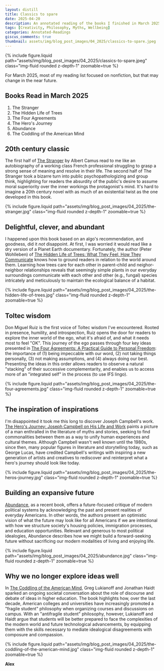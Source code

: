 ```yaml
---
layout: distill
title: Classics to spare
date: 2025-04-20
description: An annotated reading of the books I finished in March 2025.
tags: [Creativity, Philosophy, Myths, Wellbeing]
categories: Annotated-Readings
giscus_comments: true
thumbnail: assets/img/blog_post_images/04_2025/classics-to-spare.jpeg
---
```


<div class="l-page">
  {% include figure.liquid path="assets/img/blog_post_images/04_2025/classics-to-spare.jpeg" class="img-fluid rounded z-depth-1" zoomable=true %}
</div>

For March 2025, most of my reading list focused on nonfiction, but that may change in the near future.

## Books Read in March 2025
1. The Stranger
2. The Hidden Life of Trees
3. The Four Agreements
4. The Hero's Journey
5. Abundance
6. The Coddling of the American Mind

## 20th century classic

The first half of [The Stranger](https://en.wikipedia.org/wiki/The_Stranger_(Camus_novel)) by Albert Camus read to me like an autobiography of a working class French professional struggling to grasp a strong sense of meaning and resolve in their life. The second half of The Stranger took a bizarre turn into public psychopathologizing and group think, highlighting for readers the absurdity of the public's desire to assume moral superiority over the inner workings the protagonist's mind. It's hard to imagine a 20th century novel with as much of an existential twist as the one developed in this book.

<div class="l-body">
  {% include figure.liquid path="assets/img/blog_post_images/04_2025/the-stranger.jpg" class="img-fluid rounded z-depth-1" zoomable=true %}
</div>

## Delightful, clever, and abundant

I happened upon this book based on an algo's recommendation, and goodness, did it *not* disappoint. At first, I was worried it would read like a dry version of a Planet Earth documentary. Fortunately, the author (Peter Wohlleben) of [The Hidden Life of Trees: What They Feel, How They Communicate](https://www.peterwohllebenbooks.com/the-hidden-life-of-trees) knows how to ground readers in relation to the world around them. Learning how trees care for each other in parent-child and neighor-neighbor relationships reveals that seemingly simple plants in our everyday surroundings communicate with each other and other (e.g., fungal) species intricately and meticulously to maintain the ecological balance of a habitat.

<div class="l-body">
  {% include figure.liquid path="assets/img/blog_post_images/04_2025/the-hidden-life-of-trees.jpg" class="img-fluid rounded z-depth-1" zoomable=true %}
</div>

## Toltec wisdom

Don Miguel Ruiz is the first voice of Toltec wisdom I've encountered. Rooted in presence, humility, and introspection, Ruiz opens the door for readers to explore the inner world of the ego, what it's afraid of, and what it needs most to feel "OK". This journey of the ego passes through four key ideas presented in [The Four Agreements: A Practical Guide to Personal Freedom](https://www.miguelruiz.com/the-four-agreements/): the importance of (1) being impeccable with our word, (2) not taking things personally, (3) not making assumptions, and (4) always doing our best. Presenting the ideas in this order allows readers to observe a natural "stacking" of their successive complementarity, and enables us to access more of an "integrated self" in the process (to use IFS lingo).

<div class="l-body">
  {% include figure.liquid path="assets/img/blog_post_images/04_2025/the-four-agreements.jpg" class="img-fluid rounded z-depth-1" zoomable=true %}
</div>

## The inspiration of inspirations

I'm disappointed it took me this long to discover Joseph Campbell's work. [The Hero's Journey: Joseph Campbell on His Life and Work](https://www.jcf.org/product-page/the-hero-s-journey-joseph-campbell-on-his-life-and-work-ebook) paints a picture of a man enthralled in the literature of myths and stories, seeking to find commonalities between them as a way to unify human experiences and cultural themes. Although Campbell wasn't well known until the 1980s, since then, many popular figures in literature and storytelling today, such as George Lucas, have credited Campbell's writings with inspiring a new generation of artists and creatives to rediscover and reinterpret what a hero's journey should look like today.

<div class="l-body">
  {% include figure.liquid path="assets/img/blog_post_images/04_2025/the-heros-journey.jpg" class="img-fluid rounded z-depth-1" zoomable=true %}
</div>

## Building an expansive future

[Abundance](https://www.simonandschuster.com/books/Abundance/Ezra-Klein/9781668023488), as a recent book, offers a future-focused critique of modern political systems by acknowledging the past and present realities of everyday Americans. In other words, the authors present an optimistic vision of what the future may look like for all Americans if we are intentional with how we structure society's housing policies, immigration processes, and education opportunities. Relevant and generous to most political idealogies, Abundance describes how we might build a forward-seeking future without sacrificing our modern modalities of living and enjoying life.

<div class="l-body">
  {% include figure.liquid path="assets/img/blog_post_images/04_2025/abundance.jpg" class="img-fluid rounded z-depth-1" zoomable=true %}
</div>

## Why we no longer explore ideas well

In [The Coddling of the American Mind](https://www.thecoddling.com/), Greg Lukianoff and Jonathan Haidt sparked an ongoing societal conversation about the role of discourse and debate of ideas in higher education. The book highlights how, over the last decade, American colleges and universities have increasingly promoted a "fragile student" philosophy when organizing courses and discussions on campus. With an "antifragile student" philosophy, however, Lukianoff and Haidt argue that students will be better prepared to face the complexities of the modern world and future technological advancements, by equipping them with the skills necessary to mediate idealogical disagreements with composure and compassion.

<div class="l-body">
  {% include figure.liquid path="assets/img/blog_post_images/04_2025/the-coddling-of-the-american-mind.jpg" class="img-fluid rounded z-depth-1" zoomable=true %}
</div>


**Alex**